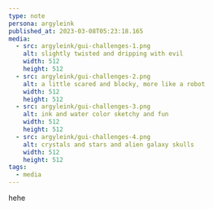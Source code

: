 ```yaml
---
type: note
persona: argyleink
published_at: 2023-03-08T05:23:18.165
media:
  - src: argyleink/gui-challenges-1.png
    alt: slightly twisted and dripping with evil
    width: 512
    height: 512
  - src: argyleink/gui-challenges-2.png
    alt: a little scared and blocky, more like a robot
    width: 512
    height: 512
  - src: argyleink/gui-challenges-3.png
    alt: ink and water color sketchy and fun
    width: 512
    height: 512
  - src: argyleink/gui-challenges-4.png
    alt: crystals and stars and alien galaxy skulls 
    width: 512
    height: 512
tags: 
  - media
---
```


hehe